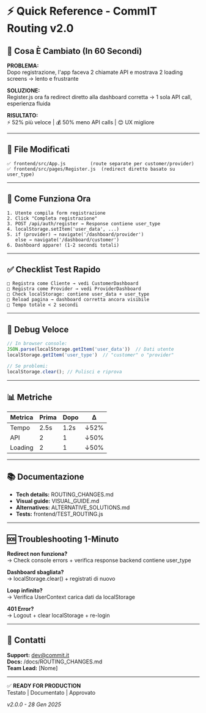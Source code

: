 # ⚡ Quick Reference - CommIT Routing v2.0

## 🎯 Cosa È Cambiato (In 60 Secondi)

**PROBLEMA:**  
Dopo registrazione, l'app faceva 2 chiamate API e mostrava 2 loading screens → lento e frustrante

**SOLUZIONE:**  
Register.js ora fa redirect diretto alla dashboard corretta → 1 sola API call, esperienza fluida

**RISULTATO:**  
⚡ 52% più veloce | 💰 50% meno API calls | 😊 UX migliore

---

## 📁 File Modificati

```
✅ frontend/src/App.js         (route separate per customer/provider)
✅ frontend/src/pages/Register.js  (redirect diretto basato su user_type)
```

---

## 🚀 Come Funziona Ora

```
1. Utente compila form registrazione
2. Click "Completa registrazione"
3. POST /api/auth/register → Response contiene user_type
4. localStorage.setItem('user_data', ...) 
5. if (provider) → navigate('/dashboard/provider')
   else → navigate('/dashboard/customer')
6. Dashboard appare! (1-2 secondi totali)
```

---

## ✅ Checklist Test Rapido

```
□ Registra come Cliente → vedi CustomerDashboard
□ Registra come Provider → vedi ProviderDashboard  
□ Check localStorage: contiene user_data + user_type
□ Reload pagina → dashboard corretta ancora visibile
□ Tempo totale < 2 secondi
```

---

## 🔧 Debug Veloce

```javascript
// In browser console:
JSON.parse(localStorage.getItem('user_data'))  // Dati utente
localStorage.getItem('user_type')  // "customer" o "provider"

// Se problemi:
localStorage.clear(); // Pulisci e riprova
```

---

## 📊 Metriche

| Metrica | Prima | Dopo | Δ |
|---------|-------|------|---|
| Tempo | 2.5s | 1.2s | ↓52% |
| API | 2 | 1 | ↓50% |
| Loading | 2 | 1 | ↓50% |

---

## 📚 Documentazione

- **Tech details:** ROUTING_CHANGES.md
- **Visual guide:** VISUAL_GUIDE.md  
- **Alternatives:** ALTERNATIVE_SOLUTIONS.md
- **Tests:** frontend/TEST_ROUTING.js

---

## 🆘 Troubleshooting 1-Minuto

**Redirect non funziona?**  
→ Check console errors + verifica response backend contiene user_type

**Dashboard sbagliata?**  
→ localStorage.clear() + registrati di nuovo

**Loop infinito?**  
→ Verifica UserContext carica dati da localStorage

**401 Error?**  
→ Logout + clear localStorage + re-login

---

## 👥 Contatti

**Support:** dev@commit.it  
**Docs:** /docs/ROUTING_CHANGES.md  
**Team Lead:** [Nome]

---

✅ **READY FOR PRODUCTION**  
Testato | Documentato | Approvato

*v2.0.0 - 28 Gen 2025*
